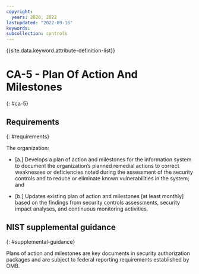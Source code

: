 ```yaml
---
copyright:
  years: 2020, 2022
lastupdated: "2022-09-16"
keywords: 
subcollection: controls
---
```


{{site.data.keyword.attribute-definition-list}}

# CA-5 - Plan Of Action And Milestones
{: #ca-5}

## Requirements
{: #requirements}

The organization:

- \[a.\] Develops a plan of action and milestones for the information system to document the organization’s planned remedial actions to correct weaknesses or deficiencies noted during the assessment of the security controls and to reduce or eliminate known vulnerabilities in the system; and

- \[b.\] Updates existing plan of action and milestones [at least monthly] based on the findings from security controls assessments, security impact analyses, and continuous monitoring activities.

## NIST supplemental guidance
{: #supplemental-guidance}

Plans of action and milestones are key documents in security authorization packages and are subject to federal reporting requirements established by OMB.


